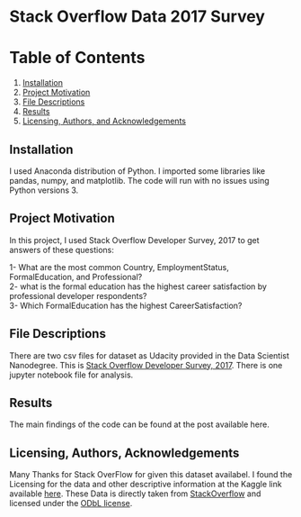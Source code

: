 # Stack Overflow Data 2017 Survey

# Table of Contents
1. [Installation](#installation)
2. [Project Motivation](#projectmotivation)
3. [File Descriptions](#filedescriptions)
4. [Results](#results)
5. [Licensing, Authors, and Acknowledgements](#licensingauthorsandacknowledgements)

## Installation
I used Anaconda distribution of Python. I imported some libraries like pandas, numpy, and matplotlib. The code will run with no issues using Python versions 3.

## Project Motivation
In this project, I used Stack Overflow Developer Survey, 2017 to get answers of these questions:<br>

1- What are the most common Country, EmploymentStatus, FormalEducation, and Professional?<br>
2- what is the formal education has the highest career satisfaction by professional developer respondents?<br>
3- Which FormalEducation has the highest CareerSatisfaction? <br>

## File Descriptions
There are two csv files for dataset as Udacity provided in the Data Scientist Nanodegree. This is [Stack Overflow Developer Survey, 2017](https://www.kaggle.com/stackoverflow/so-survey-2017#survey_results_public.csv). There is one jupyter notebook file for analysis.

## Results
The main findings of the code can be found at the post available here.

## Licensing, Authors, Acknowledgements
Many Thanks for Stack OverFlow for given this dataset availabel. I found the Licensing for the data and other descriptive information at the Kaggle link available [here](https://www.kaggle.com/stackoverflow/so-survey-2017#survey_results_public.csv). These Data is directly taken from [StackOverflow](https://insights.stackoverflow.com/survey/) and licensed under the [ODbL license](https://opendatacommons.org/licenses/odbl/1.0/).
